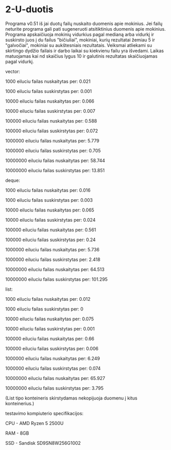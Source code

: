 # 2-U-duotis

Programa v0.51 iš jai duotų failų nuskaito duomenis apie mokinius. Jei failų neturite programa gali pati sugeneruoti atsitiktinius duomenis apie mokinius. Programa apskaičiuoja mokinių vidurkius pagal medianą arba vidurkį ir suskirsto juos į du failus "bičiuliai", mokiniai, kurių rezultatai žemiau 5 ir "galvočiai", mokiniai su aukštesniais rezultatais. Veiksmai atliekami su skirtingo dydžio failais ir darbo laikai su kiekvienu failu yra išvedami. Laikas matuojamas kai nd skaičius lygus 10 ir galutinis rezultatas skaičiuojamas pagal vidurkį.

vector:

1000 eiluciu failas nuskaitytas per: 0.021

1000 eiluciu failas suskirstytas per: 0.001

10000 eiluciu failas nuskaitytas per: 0.066

10000 eiluciu failas suskirstytas per: 0.007

100000 eiluciu failas nuskaitytas per: 0.588

100000 eiluciu failas suskirstytas per: 0.072

1000000 eiluciu failas nuskaitytas per: 5.779

1000000 eiluciu failas suskirstytas per: 0.705

10000000 eiluciu failas nuskaitytas per: 58.744

10000000 eiluciu failas suskirstytas per: 13.851 


deque:

1000 eiluciu failas nuskaitytas per: 0.016

1000 eiluciu failas suskirstytas per: 0.003

10000 eiluciu failas nuskaitytas per: 0.065

10000 eiluciu failas suskirstytas per: 0.024

100000 eiluciu failas nuskaitytas per: 0.561

100000 eiluciu failas suskirstytas per: 0.24

1000000 eiluciu failas nuskaitytas per: 5.736

1000000 eiluciu failas suskirstytas per: 2.418

10000000 eiluciu failas nuskaitytas per: 64.513

10000000 eiluciu failas suskirstytas per: 101.295


list:

1000 eiluciu failas nuskaitytas per: 0.012

1000 eiluciu failas suskirstytas per: 0

10000 eiluciu failas nuskaitytas per: 0.075

10000 eiluciu failas suskirstytas per: 0.001

100000 eiluciu failas nuskaitytas per: 0.66

100000 eiluciu failas suskirstytas per: 0.006

1000000 eiluciu failas nuskaitytas per: 6.249

1000000 eiluciu failas suskirstytas per: 0.074

10000000 eiluciu failas nuskaitytas per: 65.927

10000000 eiluciu failas suskirstytas per: 3.795

(List tipo konteineris skirstydamas nekopijuoja duomenu į kitus konteinerius.)


testavimo kompiuterio specifikacijos:

CPU - AMD Ryzen 5 2500U 

RAM - 8GB

SSD - Sandisk SD9SN8W256G1002

